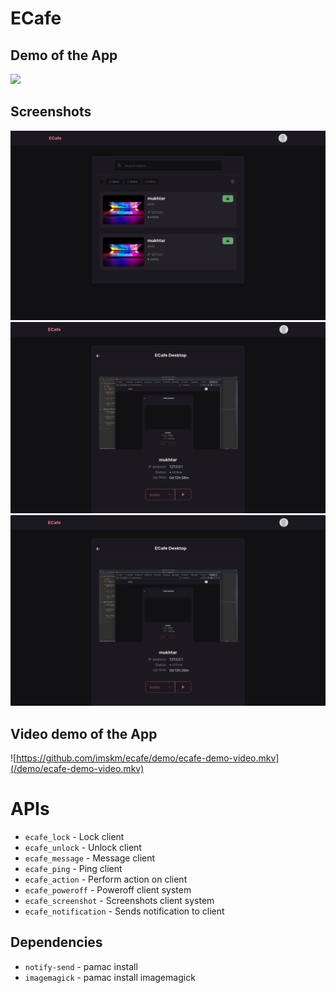 # ECafe

## Demo of the App
![](/demo/ecafe-demo-video.gif)

## Screenshots
![](/demo/screenshot-01.png)
![](/demo/screenshot-02.png)
![](/demo/screenshot-03.png)

## Video demo of the App
![https://github.com/imskm/ecafe/demo/ecafe-demo-video.mkv](/demo/ecafe-demo-video.mkv)

# APIs
* `ecafe_lock` - Lock client
* `ecafe_unlock` - Unlock client
* `ecafe_message` - Message client
* `ecafe_ping` - Ping client
* `ecafe_action` - Perform action on client
* `ecafe_poweroff` - Poweroff client system
* `ecafe_screenshot` - Screenshots client system
* `ecafe_notification` - Sends notification to client

## Dependencies
* `notify-send` - pamac install 
* `imagemagick` - pamac install imagemagick
